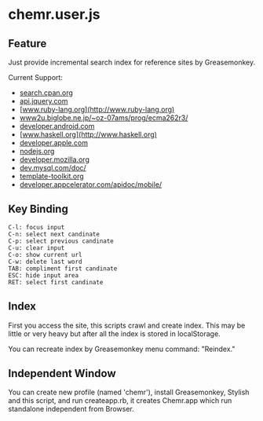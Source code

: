 
chemr.user.js
=============

## Feature ##

Just provide incremental search index for reference sites by Greasemonkey.

Current Support:

 * [search.cpan.org](http://search.cpan.org)
 * [api.jquery.com](http://api.jquery.com)
 * [www.ruby-lang.org](http://www.ruby-lang.org)
 * [www2u.biglobe.ne.jp/~oz-07ams/prog/ecma262r3/](http://www2u.biglobe.ne.jp/~oz-07ams/prog/ecma262r3/)
 * [developer.android.com](http://developer.android.com)
 * [www.haskell.org](http://www.haskell.org)
 * [developer.apple.com](http://developer.apple.com)
 * [nodejs.org](http://nodejs.org)
 * [developer.mozilla.org](http://developer.mozilla.org)
 * [dev.mysql.com/doc/](http://dev.mysql.com/doc/)
 * [template-toolkit.org](http://template-toolkit.org)
 * [developer.appcelerator.com/apidoc/mobile/](http://developer.appcelerator.com/apidoc/mobile/)

## Key Binding ##

	C-l: focus input
	C-n: select next candinate
	C-p: select previous candinate
	C-u: clear input
	C-o: show current url
	C-w: delete last word 
	TAB: compliment first candinate
	ESC: hide input area
	RET: select first candinate


## Index ##

First you access the site, this scripts crawl and create index.
This may be little or very heavy but after all the index is stored in localStorage.

You can recreate index by Greasemonkey menu command: "Reindex."


## Independent Window ##

You can create new profile (named 'chemr'), install Greasemonkey, Stylish and this script,
and run createapp.rb, it creates Chemr.app which run standalone independent from Browser.


